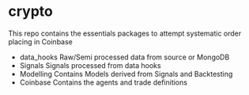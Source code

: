 # crypto

This repo contains the essentials packages to attempt systematic order placing in Coinbase

- data_hooks
Raw/Semi processed data from source or MongoDB
- Signals
Signals processed from data hooks
- Modelling
Contains Models derived from Signals and Backtesting
- Coinbase
Contains the agents and trade definitions

